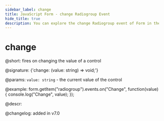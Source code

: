 ```yaml
---
sidebar_label: change
title: JavaScript Form - change Radiogroup Event 
hide_title: true
description: You can explore the change Radiogroup event of Form in the documentation of the DHTMLX JavaScript UI library. Browse developer guides and API reference, try out code examples and live demos, and download a free 30-day evaluation version of DHTMLX Suite 7.
---
```

 
# change

@short: fires on changing the value of a control

@signature: {'change: (value: string) => void;'} 

@params:
`value: string` - the current value of the control

@example:
form.getItem("radiogroup").events.on("Change", function(value) {
    console.log("Change", value);
});

@descr:

@changelog: added in v7.0
